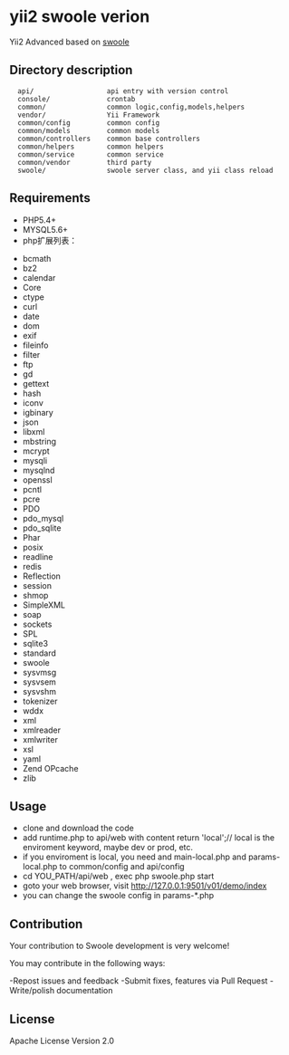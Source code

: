 yii2 swoole verion
============================

Yii2 Advanced based on [swoole](https://github.com/swoole/swoole-src/)

Directory description
-------------------

      api/                  api entry with version control
      console/              crontab 
      common/               common logic,config,models,helpers
      vendor/               Yii Framework
      common/config         common config
      common/models         common models
      common/controllers    common base controllers
      common/helpers        common helpers
      common/service        common service
      common/vendor         third party
      swoole/               swoole server class, and yii class reload



Requirements
------------

- PHP5.4+
- MYSQL5.6+
- php扩展列表：
* bcmath
* bz2
* calendar
* Core
* ctype
* curl
* date
* dom
* exif
* fileinfo
* filter
* ftp
* gd
* gettext
* hash
* iconv
* igbinary
* json
* libxml
* mbstring
* mcrypt
* mysqli
* mysqlnd
* openssl
* pcntl
* pcre
* PDO
* pdo_mysql
* pdo_sqlite
* Phar
* posix
* readline
* redis
* Reflection
* session
* shmop
* SimpleXML
* soap
* sockets
* SPL
* sqlite3
* standard
* swoole
* sysvmsg
* sysvsem
* sysvshm
* tokenizer
* wddx
* xml
* xmlreader
* xmlwriter
* xsl
* yaml
* Zend OPcache
* zlib


Usage
------------

- clone and download the code
- add runtime.php to api/web with content return 'local';// local is the enviroment keyword, maybe dev or prod, etc.
- if you enviroment is local, you need and main-local.php and params-local.php to common/config and api/config
- cd YOU_PATH/api/web , exec php swoole.php start
- goto your web browser, visit http://127.0.0.1:9501/v01/demo/index
- you can change the swoole config in params-*.php

Contribution
------------
Your contribution to Swoole development is very welcome!

You may contribute in the following ways:

-Repost issues and feedback
-Submit fixes, features via Pull Request
-Write/polish documentation

License
------------
Apache License Version 2.0

